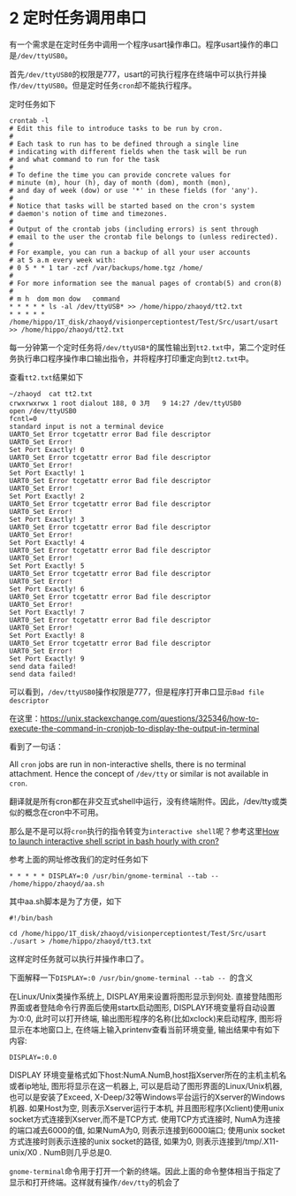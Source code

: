 # 2 定时任务调用串口

有一个需求是在定时任务中调用一个程序usart操作串口。程序usart操作的串口是`/dev/ttyUSB0`。

首先`/dev/ttyUSB0`的权限是777，usart的可执行程序在终端中可以执行并操作`/dev/ttyUSB0`。但是定时任务`cron`却不能执行程序。

定时任务如下

```shell
crontab -l                                    
# Edit this file to introduce tasks to be run by cron.
# 
# Each task to run has to be defined through a single line
# indicating with different fields when the task will be run
# and what command to run for the task
# 
# To define the time you can provide concrete values for
# minute (m), hour (h), day of month (dom), month (mon),
# and day of week (dow) or use '*' in these fields (for 'any').
# 
# Notice that tasks will be started based on the cron's system
# daemon's notion of time and timezones.
# 
# Output of the crontab jobs (including errors) is sent through
# email to the user the crontab file belongs to (unless redirected).
# 
# For example, you can run a backup of all your user accounts
# at 5 a.m every week with:
# 0 5 * * 1 tar -zcf /var/backups/home.tgz /home/
# 
# For more information see the manual pages of crontab(5) and cron(8)
# 
# m h  dom mon dow   command
* * * * * ls -al /dev/ttyUSB* >> /home/hippo/zhaoyd/tt2.txt
* * * * * /home/hippo/1T_disk/zhaoyd/visionperceptiontest/Test/Src/usart/usart >> /home/hippo/zhaoyd/tt2.txt

```

每一分钟第一个定时任务将`/dev/ttyUSB*`的属性输出到`tt2.txt`中，第二个定时任务执行串口程序操作串口输出指令，并将程序打印重定向到`tt2.txt`中。

查看`tt2.txt`结果如下

```shell
~/zhaoyd  cat tt2.txt    
crwxrwxrwx 1 root dialout 188, 0 3月   9 14:27 /dev/ttyUSB0
open /dev/ttyUSB0 
fcntl=0
standard input is not a terminal device
UART0_Set Error tcgetattr error Bad file descriptor
UART0_Set Error!
Set Port Exactly! 0 
UART0_Set Error tcgetattr error Bad file descriptor
UART0_Set Error!
Set Port Exactly! 1 
UART0_Set Error tcgetattr error Bad file descriptor
UART0_Set Error!
Set Port Exactly! 2 
UART0_Set Error tcgetattr error Bad file descriptor
UART0_Set Error!
Set Port Exactly! 3 
UART0_Set Error tcgetattr error Bad file descriptor
UART0_Set Error!
Set Port Exactly! 4 
UART0_Set Error tcgetattr error Bad file descriptor
UART0_Set Error!
Set Port Exactly! 5 
UART0_Set Error tcgetattr error Bad file descriptor
UART0_Set Error!
Set Port Exactly! 6 
UART0_Set Error tcgetattr error Bad file descriptor
UART0_Set Error!
Set Port Exactly! 7 
UART0_Set Error tcgetattr error Bad file descriptor
UART0_Set Error!
Set Port Exactly! 8 
UART0_Set Error tcgetattr error Bad file descriptor
UART0_Set Error!
Set Port Exactly! 9 
send data failed!
send data failed!

```

可以看到，`/dev/ttyUSB0`操作权限是777，但是程序打开串口显示`Bad file descriptor`

在这里：https://unix.stackexchange.com/questions/325346/how-to-execute-the-command-in-cronjob-to-display-the-output-in-terminal

看到了一句话：

All `cron` jobs are run in non-interactive shells, there is no terminal attachment. Hence the concept of `/dev/tty` or similar is not available in `cron`.

翻译就是所有cron都在非交互式shell中运行，没有终端附件。因此，/dev/tty或类似的概念在cron中不可用。

那么是不是可以将`cron`执行的指令转变为`interactive shell`呢？参考这里[How to launch interactive shell script in bash hourly with cron?](https://askubuntu.com/questions/503028/how-to-launch-interactive-shell-script-in-bash-hourly-with-cron)

参考上面的网址修改我们的定时任务如下

```shell
* * * * * DISPLAY=:0 /usr/bin/gnome-terminal --tab -- /home/hippo/zhaoyd/aa.sh
```

其中aa.sh脚本是为了方便，如下

```
#!/bin/bash

cd /home/hippo/1T_disk/zhaoyd/visionperceptiontest/Test/Src/usart
./usart > /home/hippo/zhaoyd/tt3.txt
```

这样定时任务就可以执行并操作串口了。

下面解释一下`DISPLAY=:0 /usr/bin/gnome-terminal --tab -- `的含义

在Linux/Unix类操作系统上, DISPLAY用来设置将图形显示到何处. 直接登陆图形界面或者登陆命令行界面后使用startx启动图形,  DISPLAY环境变量将自动设置为:0:0, 此时可以打开终端, 输出图形程序的名称(比如xclock)来启动程序, 图形将显示在本地窗口上,  在终端上输入printenv查看当前环境变量, 输出结果中有如下内容:

```shell
DISPLAY=:0.0
```

DISPLAY  环境变量格式如下host:NumA.NumB,host指Xserver所在的主机主机名或者ip地址, 图形将显示在这一机器上,  可以是启动了图形界面的Linux/Unix机器, 也可以是安装了Exceed,  X-Deep/32等Windows平台运行的Xserver的Windows机器. 如果Host为空, 则表示Xserver运行于本机,  并且图形程序(Xclient)使用unix socket方式连接到Xserver,而不是TCP方式. 使用TCP方式连接时,  NumA为连接的端口减去6000的值, 如果NumA为0, 则表示连接到6000端口; 使用unix socket方式连接时则表示连接的unix socket的路径, 如果为0, 则表示连接到/tmp/.X11-unix/X0 . NumB则几乎总是0.





`gnome-terminal`命令用于打开一个新的终端。因此上面的命令整体相当于指定了显示和打开终端。这样就有操作`/dev/tty`的机会了